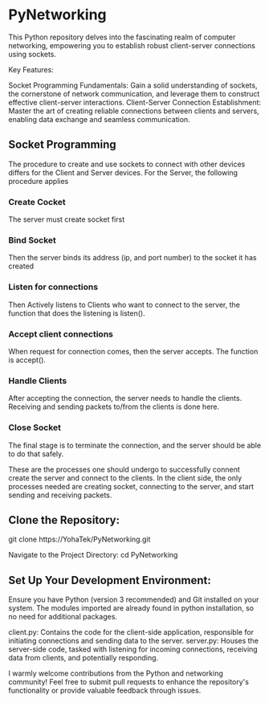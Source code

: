 # PyNetworking

This Python repository delves into the fascinating realm of computer networking, empowering you to establish robust client-server connections using sockets.

Key Features:

Socket Programming Fundamentals: Gain a solid understanding of sockets, the cornerstone of network communication, and leverage them to construct effective client-server interactions.
Client-Server Connection Establishment: Master the art of creating reliable connections between clients and servers, enabling data exchange and seamless communication.

## Socket Programming

The procedure to create and use sockets to connect with other devices differs for the Client and Server devices. For the Server, the following procedure applies
### Create Cocket
The server must create socket first
### Bind Socket
Then the server binds its address (ip, and port number) to the socket it has created
### Listen for connections
Then Actively listens to Clients who want to connect to the server, the function that does the listening is listen().
### Accept client connections
When request for connection comes, then the server accepts. The function is accept().
### Handle Clients
After accepting the connection, the server needs to handle the clients. Receiving and sending packets to/from the clients is done here.
### Close Socket
The final stage is to terminate the connection, and the server should be able to do that safely.

These are the processes one should undergo to successfully connent create the server and connect to the clients.
In the client side, the only processes needed are creating socket, connecting to the server, and start sending and receiving packets.

## Clone the Repository:

git clone https://YohaTek/PyNetworking.git

Navigate to the Project Directory:
cd PyNetworking

## Set Up Your Development Environment:
Ensure you have Python (version 3 recommended) and Git installed on your system.
The modules imported are already found in python installation, so no need for additional packages.

client.py: Contains the code for the client-side application, responsible for initiating connections and sending data to the server.
server.py: Houses the server-side code, tasked with listening for incoming connections, receiving data from clients, and potentially responding.


I warmly welcome contributions from the Python and networking community! Feel free to submit pull requests to enhance the repository's functionality or provide valuable feedback through issues.
